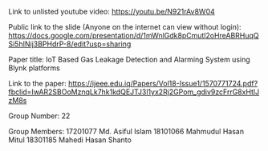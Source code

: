Link to unlisted youtube video:
https://youtu.be/N921rAv8W04

Public link to the slide (Anyone on the internet can view without login):
https://docs.google.com/presentation/d/1mWnlGdk8pCmutl2oHreABRHuqQSi5hINij3BPHdrP-8/edit?usp=sharing

Paper title:
IoT Based Gas Leakage Detection and Alarming System using Blynk platforms


Link to the paper:
https://ijeee.edu.iq/Papers/Vol18-Issue1/1570771724.pdf?fbclid=IwAR2SBOoMznqLk7hk1kdQEJTJ3l1yx2Rj2GPom_gdiv9zcFrrG8xHtlJzM8s

Group Number:
22

Group Members:
17201077 Md. Asiful Islam
18101066 Mahmudul Hasan Mitul 
18301185 Mahedi Hasan Shanto
